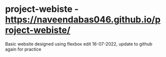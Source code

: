 # project-webiste - https://naveendabas046.github.io/project-webiste/
Basic website designed using flexbox
edit 16-07-2022, update to github again for practice 
